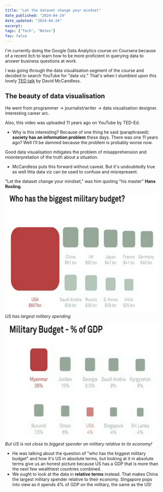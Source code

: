 ```yaml
---
title: "Let the dataset change your mindset"
date_published: "2024-04-24"
date_updated: "2024-04-24"
excerpt:
tags: ["Tech", "Notes"]
fav: false
---
```


I'm currently doing the Google Data Analytics course on Coursera because of a recent itch to learn how to be more proficient in querying data to answer business questions at work.

I was going through the data visualisation segment of the course and decided to search YouTube for "data viz." That's when I stumbled upon this lovely [TED talk](https://www.youtube.com/watch?v=5Zg-C8AAIGg) by David McCandless.

## The beauty of data visualisation

He went from programmer -> journalist/writer -> data visualisation designer. Interesting career arc.

Also, this video was uploaded 11 years ago on YouTube by TED-Ed.

- Why is this interesting? Because of one thing he said (paraphrased): **society has an information problem** these days. There was one 11 years ago? Well I'll be damned because the problem is probably worse now.

Good data visualisation mitigates the problem of misapprehension and misinterpretation of the truth about a situation.

- McCandless puts this forward without caveat. But it's undoubtedly true as well thta data viz can be used to confuse and misrepresent.

"Let the dataset change your mindset," was him quoting "his master" **Hans Rosling**.

![data viz of US military budget vs other countries](./images/us-military-budget.png)
_US has largest military spending_

![data viz of relative military budget against GDP](./images/relative-military-budget.png)
_But US is not close to biggest spender on military relative to its economy!_

- He was talking about the question of "who has the biggest military budget" and how it's US in absolute terms, but looking at it in absolute terms give us an honest picture because US has a GDP that is more than the next few wealthiest countries combined.
- We ought to look at the data in **relative terms** instead. That makes China the largest military spender relative to their economy. Singapore pops into view as it spends 4% of GDP on the military, the same as the US!
